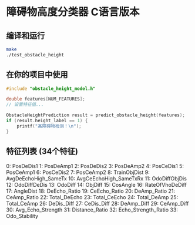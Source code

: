 # 障碍物高度分类器 C语言版本

## 编译和运行
```bash
make
./test_obstacle_height
```

## 在你的项目中使用
```c
#include "obstacle_height_model.h"

double features[NUM_FEATURES];
// 设置特征值...

ObstacleHeightPrediction result = predict_obstacle_height(features);
if (result.height_label == 1) {
    printf("高障碍物检测！\n");
}
```

## 特征列表 (34个特征)
0: PosDeDis1
1: PosDeAmp1
2: PosDeDis2
3: PosDeAmp2
4: PosCeDis1
5: PosCeAmp1
6: PosCeDis2
7: PosCeAmp2
8: TrainObjDist
9: AvgDeEchoHigh_SameTx
10: AvgCeEchoHigh_SameTxRx
11: OdoDiffObjDis
12: OdoDiffDeDis
13: OdoDiff
14: ObjDiff
15: CosAngle
16: RateOfVhoDeDiff
17: AngleDist
18: DeEcho_Ratio
19: CeEcho_Ratio
20: DeAmp_Ratio
21: CeAmp_Ratio
22: Total_DeEcho
23: Total_CeEcho
24: Total_DeAmp
25: Total_CeAmp
26: DeDis_Diff
27: CeDis_Diff
28: DeAmp_Diff
29: CeAmp_Diff
30: Avg_Echo_Strength
31: Distance_Ratio
32: Echo_Strength_Ratio
33: Odo_Stability
